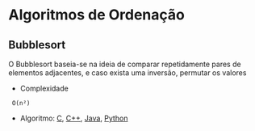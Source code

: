 # Algoritmos de Ordenação

## Bubblesort

O Bubblesort baseia-se na ideia de comparar repetidamente pares de elementos adjacentes, e caso exista uma inversão, permutar os valores

- Complexidade

```
 O(n²)
```

- Algoritmo: [C](https://github.com/SageScroll18144/IF672-Algoritmos/blob/main/ordena%C3%A7%C3%A3o/bubblesort.c), [C++](https://github.com/SageScroll18144/IF672-Algoritmos/blob/main/ordena%C3%A7%C3%A3o/bubblesort.cpp), [Java](https://github.com/SageScroll18144/IF672-Algoritmos/blob/main/ordena%C3%A7%C3%A3o/bubblesort.java), [Python](https://github.com/SageScroll18144/IF672-Algoritmos/blob/main/ordena%C3%A7%C3%A3o/bubblesort.py)
